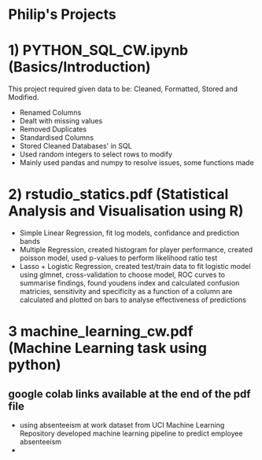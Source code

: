 # Philip's Projects

# 1) PYTHON_SQL_CW.ipynb (Basics/Introduction)

This project required given data to be: Cleaned, Formatted, Stored and Modified.
- Renamed Columns
- Dealt with missing values
- Removed Duplicates
- Standardised Columns
- Stored Cleaned Databases' in SQL
- Used random integers to select rows to modify
- Mainly used pandas and numpy to resolve issues, some functions made

# 2) rstudio_statics.pdf (Statistical Analysis and Visualisation using R)
- Simple Linear Regression, fit log models, confidance and prediction bands
- Multiple Regression, created histogram for player performance, created poisson model, used p-values to perform likelihood ratio test
- Lasso + Logistic Regression, created test/train data to fit logistic model using glmnet, cross-validation to choose model, ROC curves to summarise findings, found youdens index and calculated confusion matricies, sensitivity and specificity as a function of a column are calculated and plotted on bars to analyse effectiveness of predictions

# 3 machine_learning_cw.pdf (Machine Learning task using python)
## google colab links available at the end of the pdf file
- using absenteeism at work dataset from UCI Machine Learning Repository developed machine learning pipeline to predict employee absenteeism
- 
